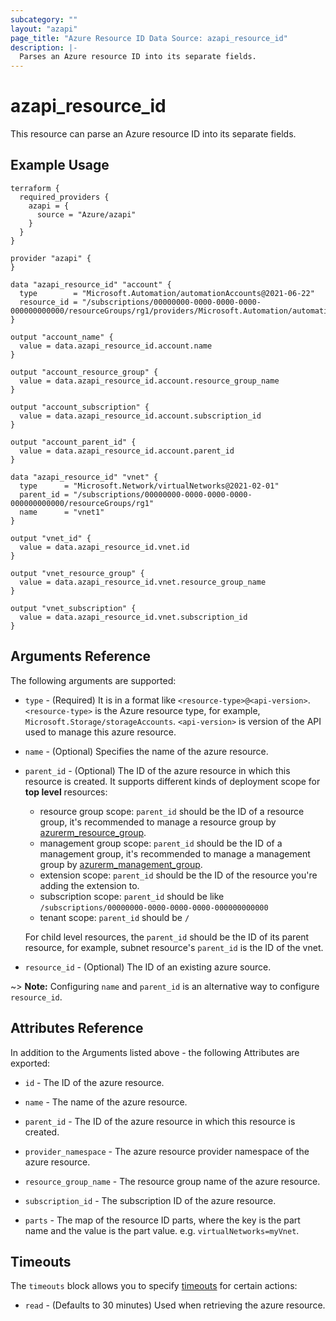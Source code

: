 ```yaml
---
subcategory: ""
layout: "azapi"
page_title: "Azure Resource ID Data Source: azapi_resource_id"
description: |-
  Parses an Azure resource ID into its separate fields.
---
```


# azapi_resource_id

This resource can parse an Azure resource ID into its separate fields.

## Example Usage

```hcl
terraform {
  required_providers {
    azapi = {
      source = "Azure/azapi"
    }
  }
}

provider "azapi" {
}

data "azapi_resource_id" "account" {
  type        = "Microsoft.Automation/automationAccounts@2021-06-22"
  resource_id = "/subscriptions/00000000-0000-0000-0000-000000000000/resourceGroups/rg1/providers/Microsoft.Automation/automationAccounts/automationAccount1"
}

output "account_name" {
  value = data.azapi_resource_id.account.name
}

output "account_resource_group" {
  value = data.azapi_resource_id.account.resource_group_name
}

output "account_subscription" {
  value = data.azapi_resource_id.account.subscription_id
}

output "account_parent_id" {
  value = data.azapi_resource_id.account.parent_id
}

data "azapi_resource_id" "vnet" {
  type      = "Microsoft.Network/virtualNetworks@2021-02-01"
  parent_id = "/subscriptions/00000000-0000-0000-0000-000000000000/resourceGroups/rg1"
  name      = "vnet1"
}

output "vnet_id" {
  value = data.azapi_resource_id.vnet.id
}

output "vnet_resource_group" {
  value = data.azapi_resource_id.vnet.resource_group_name
}

output "vnet_subscription" {
  value = data.azapi_resource_id.vnet.subscription_id
}
```

## Arguments Reference

The following arguments are supported:

* `type` - (Required) It is in a format like `<resource-type>@<api-version>`. `<resource-type>` is the Azure resource type, for example, `Microsoft.Storage/storageAccounts`.
  `<api-version>` is version of the API used to manage this azure resource.

* `name` - (Optional) Specifies the name of the azure resource.

* `parent_id` - (Optional) The ID of the azure resource in which this resource is created. It supports different kinds of deployment scope for **top level** resources:
  - resource group scope: `parent_id` should be the ID of a resource group, it's recommended to manage a resource group by [azurerm_resource_group](https://registry.terraform.io/providers/hashicorp/azurerm/latest/docs/resources/resource_group).
  - management group scope: `parent_id` should be the ID of a management group, it's recommended to manage a management group by [azurerm_management_group](https://registry.terraform.io/providers/hashicorp/azurerm/latest/docs/resources/management_group).
  - extension scope: `parent_id` should be the ID of the resource you're adding the extension to.
  - subscription scope: `parent_id` should be like `/subscriptions/00000000-0000-0000-0000-000000000000`
  - tenant scope: `parent_id` should be `/`

  For child level resources, the `parent_id` should be the ID of its parent resource, for example, subnet resource's `parent_id` is the ID of the vnet.

* `resource_id` - (Optional) The ID of an existing azure source.

~> **Note:** Configuring `name` and `parent_id` is an alternative way to configure `resource_id`.


## Attributes Reference

In addition to the Arguments listed above - the following Attributes are exported:

* `id` - The ID of the azure resource.

* `name` - The name of the azure resource.

* `parent_id` - The ID of the azure resource in which this resource is created.

* `provider_namespace` - The azure resource provider namespace of the azure resource.

* `resource_group_name` - The resource group name of the azure resource.

* `subscription_id` - The subscription ID of the azure resource.

* `parts` - The map of the resource ID parts, where the key is the part name and the value is the part value. e.g. `virtualNetworks=myVnet`.


## Timeouts

The `timeouts` block allows you to specify [timeouts](https://www.terraform.io/docs/configuration/resources.html#timeouts) for certain actions:

* `read` - (Defaults to 30 minutes) Used when retrieving the azure resource.
